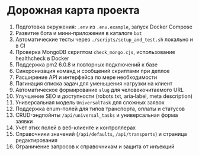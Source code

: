 <!-- Назначение файла: краткий план развития проекта. -->

# Дорожная карта проекта

1. Подготовка окружения: `.env` из `.env.example`, запуск Docker Compose
2. Развитие бота и мини‑приложения в каталоге `bot`
3. Автоматические тесты через `./scripts/setup_and_test.sh` локально и в CI
4. Проверка MongoDB скриптом `check_mongo.cjs`, использование healthcheck в Docker
5. Поддержка pm2 6.0.8 и повторных подключений к базе
6. Синхронизация команд и сообщений скриптами при деплое
7. Расширение API и интерфейса по мере необходимости
8. Пагинация списка задач для уменьшения нагрузки на клиент
9. Автоматическое формирование `slug` для человекочитаемого URL
10. Улучшение SEO и доступности (robots.txt, aria‑label, meta description)
11. Универсальная модель `UniversalTask` для сложных заявок
12. Поддержка enum-полей для типов транспорта, оплаты и статусов
13. CRUD-эндпойнты `/api/universal_tasks` и универсальная форма заявки
14. Учёт этих полей в веб-клиенте и контроллерах
15. Справочники значений (`/api/defaults`, `/api/transports`) и страница редактирования
16. Ограничение запросов к справочникам и защита от инъекций
